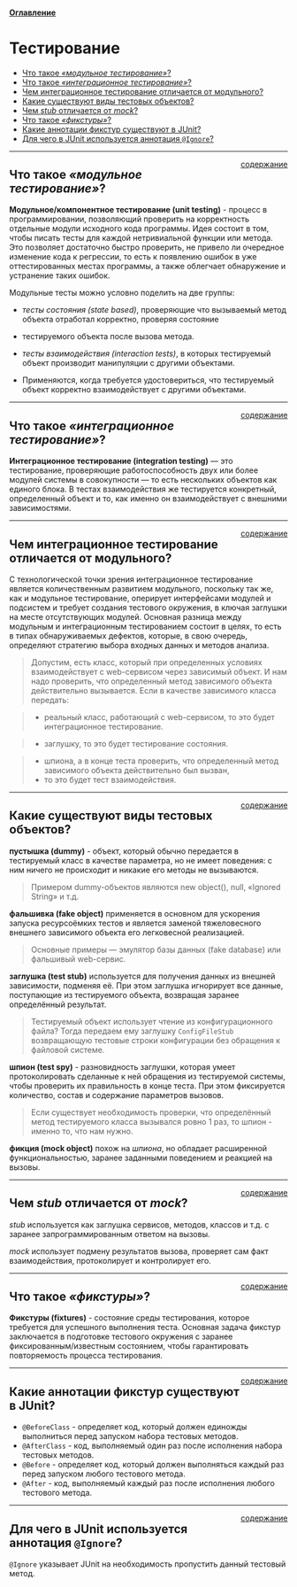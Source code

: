 #### [Оглавление](../README.md)

# Тестирование
+ [Что такое _«модульное тестирование»_?](#что-такое-модульное-тестирование-)
+ [Что такое _«интеграционное тестирование»_?](#что-такое-интеграционное-тестирование-)
+ [Чем интеграционное тестирование отличается от модульного?](#чем-интеграционное-тестирование-отличается-от-модульного)
+ [Какие существуют виды тестовых объектов?](#какие-существуют-виды-тестовых-объектов)
+ [Чем _stub_ отличается от _mock_?](#чем-stub-отличается-от-mock-)
+ [Что такое _«фикстуры»_?](#что-такое-фикстуры-)
+ [Какие аннотации фикстур существуют в JUnit?](#какие-аннотации-фикстур-существуют-в-junit)
+ [Для чего в JUnit используется аннотация `@Ignore`?](#для-чего-в-junit-используется-аннотация-ignore-)

_______________________________________________________________________________________________________________________
<span style="display: inline-block; float: right">[содержание](#тестирование)</span>

## Что такое _«модульное тестирование»_?
__Модульное/компонентное тестирование (unit testing)__ - процесс в программировании, позволяющий проверить на 
корректность отдельные модули исходного кода программы. Идея состоит в том, чтобы писать тесты для каждой нетривиальной 
функции или метода. Это позволяет достаточно быстро проверить, не привело ли очередное изменение кода к регрессии, то 
есть к появлению ошибок в уже оттестированных местах программы, а также облегчает обнаружение и устранение таких ошибок.

Модульные тесты можно условно поделить на две группы: 

+ _тесты состояния (state based)_, проверяющие что вызываемый метод объекта отработал корректно, проверяя состояние 
+ тестируемого объекта после вызова метода.

+ _тесты взаимодействия (interaction tests)_, в которых тестируемый объект производит манипуляции с другими объектами. 
+ Применяются, когда требуется удостовериться, что тестируемый объект корректно взаимодействует с другими объектами.
_______________________________________________________________________________________________________________________
<span style="display: inline-block; float: right">[содержание](#тестирование)</span>

## Что такое _«интеграционное тестирование»_?
__Интеграционное тестирование (integration testing)__ — это тестирование, проверяющие работоспособность двух или 
более модулей системы в совокупности — то есть нескольких объектов как единого блока. В тестах взаимодействия же 
тестируется конкретный, определенный объект и то, как именно он взаимодействует с внешними зависимостями.
_______________________________________________________________________________________________________________________
<span style="display: inline-block; float: right">[содержание](#тестирование)</span>

## Чем интеграционное тестирование отличается от модульного?
С технологической точки зрения интеграционное тестирование является количественным развитием модульного, поскольку 
так же, как и модульное тестирование, оперирует интерфейсами модулей и подсистем и требует создания тестового окружения, в
ключая заглушки на месте отсутствующих модулей. Основная разница между модульным и интеграционным тестированием состоит в 
целях, то есть в типах обнаруживаемых дефектов, которые, в свою очередь, определяют стратегию выбора входных данных и 
методов анализа.

> Допустим, есть класс, который при определенных условиях взаимодействует с web-сервисом через зависимый объект. 
> И нам надо проверить, что определенный метод зависимого объекта действительно вызывается. Если в качестве зависимого класса передать:

> + реальный класс, работающий с web-сервисом, то это будет интеграционное тестирование.

> + заглушку, то это будет тестирование состояния.

> + шпиона, а в конце теста проверить, что определенный метод зависимого объекта действительно был вызван,
> + то это будет тест взаимодействия.
_______________________________________________________________________________________________________________________
<span style="display: inline-block; float: right">[содержание](#тестирование)</span>

## Какие существуют виды тестовых объектов?
__пустышка (dummy)__ - объект, который обычно передается в тестируемый класс в качестве параметра, но не имеет 
поведения: с ним ничего не происходит и никакие его методы не вызываются.

> Примером dummy-объектов являются new object(), null, «Ignored String» и т.д.

__фальшивка (fake object)__ применяется в основном для ускорения запуска ресурсоёмких тестов и является заменой 
тяжеловесного внешнего зависимого объекта его легковесной реализацией. 

> Основные примеры — эмулятор базы данных (fake database) или фальшивый web-сервис.

__заглушка (test stub)__ используется для получения данных из внешней зависимости, подменяя её. При этом заглушка 
игнорирует все данные, поступающие из тестируемого объекта, возвращая заранее определённый результат.

> Тестируемый объект использует чтение из конфигурационного файла? Тогда передаем ему заглушку `ConfigFileStub` 
> возвращающую тестовые строки конфигурации без обращения к файловой системе.

__шпион (test spy)__ - разновидность заглушки, которая умеет протоколировать сделанные к ней обращения из тестируемой 
системы, чтобы проверить их правильность в конце теста. При этом фиксируется количество, состав и содержание параметров вызовов.

> Если существует необходимость проверки, что определённый метод тестируемого класса вызывался ровно 1 раз, то шпион - 
> именно то, что нам нужно. 

__фикция (mock object)__ похож на _шпиона_, но обладает расширенной функциональностью, заранее заданными поведением и 
реакцией на вызовы.
_______________________________________________________________________________________________________________________
<span style="display: inline-block; float: right">[содержание](#тестирование)</span>

## Чем _stub_ отличается от _mock_?
_stub_ используется как заглушка сервисов, методов, классов и т.д. с заранее запрограммированным ответом на вызовы.

_mock_ использует подмену результатов вызова, проверяет сам факт взаимодействия, протоколирует и контролирует его.
_______________________________________________________________________________________________________________________
<span style="display: inline-block; float: right">[содержание](#тестирование)</span>

## Что такое _«фикстуры»_?
__Фикстуры (fixtures)__ - состояние среды тестирования, которое требуется для успешного выполнения теста. 
Основная задача фикстур заключается в подготовке тестового окружения с заранее фиксированным/известным состоянием, 
чтобы гарантировать повторяемость процесса тестирования.
_______________________________________________________________________________________________________________________
<span style="display: inline-block; float: right">[содержание](#тестирование)</span>

## Какие аннотации фикстур существуют в JUnit?

+ `@BeforeClass` - определяет код, который должен единожды выполниться перед запуском набора тестовых методов.
+ `@AfterClass` - код, выполняемый один раз после исполнения набора тестовых методов.
+ `@Before` - определяет код, который должен выполняться каждый раз перед запуском любого тестового метода.
+ `@After` - код, выполняемый каждый раз после исполнения любого тестового метода.
_______________________________________________________________________________________________________________________
<span style="display: inline-block; float: right">[содержание](#тестирование)</span>

## Для чего в JUnit используется аннотация `@Ignore`?
`@Ignore` указывает JUnit на необходимость пропустить данный тестовый метод.

